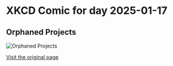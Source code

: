 
# XKCD Comic for day 2025-01-17

## Orphaned Projects

![Orphaned Projects](https://imgs.xkcd.com/comics/orphaned_projects.png "His date works for Red Hat, who hired a coach for her, too.  He advised her to 'rent lots of movies like Hitch.  Guys love those.'")

[Visit the original page](https://xkcd.com/306/)
